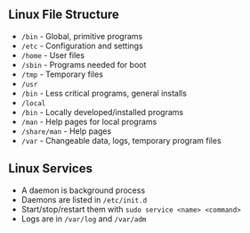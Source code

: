 ## Linux File Structure

* `/bin` - Global, primitive programs
* `/etc` - Configuration and settings
* `/home` - User files
* `/sbin` - Programs needed for boot
* `/tmp` - Temporary files
* `/usr`
* `/bin` - Less critical programs, general installs
* `/local`
* `/bin` - Locally developed/installed programs
* `/man` - Help pages for local programs
* `/share/man` - Help pages
* `/var` - Changeable data, logs, temporary program files

## Linux Services

* A daemon is background process
* Daemons are listed in `/etc/init.d`
* Start/stop/restart them with `sudo service <name> <command>`
* Logs are in `/var/log` and `/var/adm`
